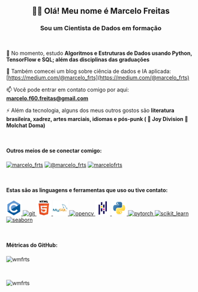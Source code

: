 

<h2 align="center">👋🏼 Olá! Meu nome é Marcelo Freitas</h2>
<h3 align="center">Sou um Cientista de Dados em formação</h3>

</br>

🌱 No momento, estudo **Algoritmos e Estruturas de Dados usando Python, TensorFlow e SQL; além das disciplinas das graduações**

📝 Também comecei um blog sobre ciência de dados e IA aplicada: [https://medium.com/@marcelo_frts](https://medium.com/@marcelo_frts)

📫 Você pode entrar em contato comigo por aqui: **marcelo.f60.freitas@gmail.com**

⚡ Além da tecnologia, alguns dos meus outros gostos são **literatura brasileira, xadrez, artes marciais, idiomas e pós-punk ( 🖤 Joy Division 🖤 Molchat Doma)**

</br>

<h4 align="left">Outros meios de se conectar comigo:</h4>
<p align="left">
<a href="https://twitter.com/marcelo_frts" target="blank"><img align="center" src="https://raw.githubusercontent.com/rahuldkjain/github-profile-readme-generator/master/src/images/icons/Social/twitter.svg" alt="marcelo_frts" height="30" width="40" /></a>
<a href="https://medium.com/@marcelo_frts" target="blank"><img align="center" src="https://raw.githubusercontent.com/rahuldkjain/github-profile-readme-generator/master/src/images/icons/Social/medium.svg" alt="@marcelo_frts" height="30" width="40" /></a>
<a href="https://linkedin.com/in/marcelofrts" target="blank"><img align="center" src="https://raw.githubusercontent.com/rahuldkjain/github-profile-readme-generator/master/src/images/icons/Social/linked-in-alt.svg" alt="marcelofrts" height="30" width="40" /></a>

</p>

</br>

<h4 align="left">Estas são as linguagens e ferramentas que uso ou tive contato:</h4>
<p align="left"> <a href="https://www.cprogramming.com/" target="_blank" rel="noreferrer"> <img src="https://raw.githubusercontent.com/devicons/devicon/master/icons/c/c-original.svg" alt="c" width="40" height="40"/> </a> <a href="https://git-scm.com/" target="_blank" rel="noreferrer"> <img src="https://www.vectorlogo.zone/logos/git-scm/git-scm-icon.svg" alt="git" width="40" height="40"/> </a> <a href="https://www.w3.org/html/" target="_blank" rel="noreferrer"> <img src="https://raw.githubusercontent.com/devicons/devicon/master/icons/html5/html5-original-wordmark.svg" alt="html5" width="40" height="40"/> </a> <a href="https://www.mysql.com/" target="_blank" rel="noreferrer"> <img src="https://raw.githubusercontent.com/devicons/devicon/master/icons/mysql/mysql-original-wordmark.svg" alt="mysql" width="40" height="40"/> </a> <a href="https://opencv.org/" target="_blank" rel="noreferrer"> <img src="https://www.vectorlogo.zone/logos/opencv/opencv-icon.svg" alt="opencv" width="40" height="40"/> </a> <a href="https://pandas.pydata.org/" target="_blank" rel="noreferrer"> <img src="https://raw.githubusercontent.com/devicons/devicon/2ae2a900d2f041da66e950e4d48052658d850630/icons/pandas/pandas-original.svg" alt="pandas" width="40" height="40"/> </a> <a href="https://www.python.org" target="_blank" rel="noreferrer"> <img src="https://raw.githubusercontent.com/devicons/devicon/master/icons/python/python-original.svg" alt="python" width="40" height="40"/> </a> <a href="https://pytorch.org/" target="_blank" rel="noreferrer"> <img src="https://www.vectorlogo.zone/logos/pytorch/pytorch-icon.svg" alt="pytorch" width="40" height="40"/> </a> <a href="https://scikit-learn.org/" target="_blank" rel="noreferrer"> <img src="https://upload.wikimedia.org/wikipedia/commons/0/05/Scikit_learn_logo_small.svg" alt="scikit_learn" width="40" height="40"/> </a> <a href="https://seaborn.pydata.org/" target="_blank" rel="noreferrer"> <img src="https://seaborn.pydata.org/_images/logo-mark-lightbg.svg" alt="seaborn" width="40" height="40"/> </a> </p>

</br>

<h4 align="left">Métricas do GitHub:</h4>

<p> <img align="center" src="https://github-readme-stats.vercel.app/api/top-langs?username=wmfrts&show_icons=true&locale=en&layout=compact" alt="wmfrts" /></p>

</br>

<p><img align="center" src="https://github-readme-streak-stats.herokuapp.com/?user=wmfrts&" alt="wmfrts" /></p>

</br>
